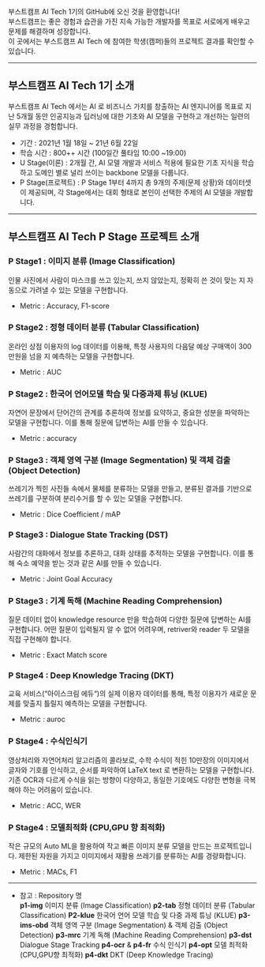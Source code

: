 부스트캠프 AI Tech 1기의 GitHub에 오신 것을 환영합니다!  
부스트캠프는 좋은 경험과 습관을 가진 지속 가능한 개발자를 목표로 서로에게 배우고 문제를 해결하며 성장합니다.  
이 곳에서는 부스트캠프 AI Tech 에 참여한 학생(캠퍼)들의 프로젝트 결과를 확인할 수 있습니다.

----------------------


## 부스트캠프 AI Tech 1기 소개

부스트캠프 AI Tech 에서는 AI 로 비즈니스 가치를 창출하는 AI 엔지니어를 목표로 지난 5개월 동안 인공지능과 딥러닝에 대한 기초와 AI 모델을 구현하고 개선하는 일련의 실무 과정을 경험합니다.

- 기간 : 2021년 1월 18일 ~ 21년 6월 22일
- 학습 시간 : 800++ 시간 (100일간 풀타임 10:00 ~19:00)
- U Stage(이론) : 2개월 간, AI 모델 개발과 서비스 적용에 필요한 기초 지식을 학습하고 도메인 별로 널리 쓰이는 backbone 모델을 다룹니다.
- P Stage(프로젝트) : P Stage 1부터 4까지 총 9개의 주제(문제 상황)와 데이터셋이 제공되며, 각 Stage에서는 대회 형태로 본인이 선택한 주제의 AI 모델을 개발합니다.

----------------------
  
## 부스트캠프 AI Tech P Stage  프로젝트 소개 

### P Stage1 : 이미지 분류 (Image Classification)
인물 사진에서 사람이 마스크를 쓰고 있는지, 쓰지 않았는지, 정확히 쓴 것이 맞는 지 자동으로 가려낼 수 있는 모델을 구현합니다.
- Metric : Accuracy, F1-score
 
### P Stage2 : 정형 데이터 분류 (Tabular Classification)
온라인 상점 이용자의 log 데이터를 이용해, 특정 사용자의 다음달 예상 구매액이 300만원을 넘을 지 예측하는 모델을 구현합니다.
- Metric : AUC
 

### P Stage2 : 한국어 언어모델 학습 및 다중과제 튜닝 (KLUE)
자연어 문장에서 단어간의 관계를 추론하여 정보를 요약하고, 중요한 성분을 파악하는 모델을 구현합니다.
이를 통해 질문에 답변하는 AI를 만들 수 있습니다.
- Metric : accuracy
 
### P Stage3 : 객체 영역 구분 (Image Segmentation) 및 객체 검출 (Object Detection)
쓰레기가 찍힌 사진들 속에서 물체를 분류하는 모델을 만들고, 분류된 결과를 기반으로 쓰레기를 구분하여 분리수거를 할 수 있는 모델을 구현합니다.
- Metric : Dice Coefficient / mAP
 
### P Stage3 : Dialogue State Tracking (DST)
사람간의 대화에서 정보를 추론하고, 대화 상태를 추적하는 모델을 구현합니다.
이를 통해 숙소 예약을 받는 것과 같은 AI를 만들 수 있습니다.
- Metric : Joint Goal Accuracy


### P Stage3 : 기계 독해 (Machine Reading Comprehension)
질문 데이터 없이 knowledge resource 만을 학습하여 다양한 질문에 답변하는 AI를 구현합니다.
어떤 질문이 입력될지 알 수 없어 어려우며, retriver와 reader 두 모델을 직접 구현해야 합니다.
- Metric : Exact Match score

### P Stage4 : Deep Knowledge Tracing (DKT)
교육 서비스(“아이스크림 에듀“)의 실제 이용자 데이터를 통해, 특정 이용자가 새로운 문제를 맞출지 틀릴지 예측하는 모델을 구현합니다.
- Metric : auroc

 
### P Stage4 : 수식인식기
영상처리와 자연어처리 알고리즘의 콜라보로, 수학 수식이 적힌 10만장의 이미지에서 글자와 기호를 인식하고, 순서를 파악하여 LaTeX text 로 변환하는 모델을 구현합니다.
기존 OCR과 다르게 수식을 읽는 방향이 다양하고, 동일한 기호에도 다양한 변형을 극복해야 하는 어려움이 있습니다.
- Metric : ACC, WER 

 
### P Stage4 : 모델최적화 (CPU,GPU 향 최적화)
작은 규모의 Auto ML을 활용하여 작고 빠른 이미지 분류 모델을 만드는 프로젝트입니다. 제한된 자원을 가지고 이미지에서 재활용 쓰레기를 분류하는 AI를 경량화합니다.
- Metric : MACs, F1

-----------------------

* 참고 : Repository 명  
**p1-img** 이미지 분류 (Image Classification)
**p2-tab** 정형 데이터 분류 (Tabular Classification)
**P2-klue** 한국어 언어 모델 학습 및 다중 과제 튜닝 (KLUE) 
**p3-ims-obd** 객체 영역 구분 (Image Segmentation) & 객체 검출 (Object Detection) 
**p3-mrc** 기계 독해 (Machine Reading Comprehension) 
**p3-dst** Dialogue Stage Tracking 
**p4-ocr** & **p4-fr** 수식 인식기
**p4-opt** 모델 최적화 (CPU,GPU향 최적화) 
**p4-dkt** DKT (Deep Knowledge Tracing)
